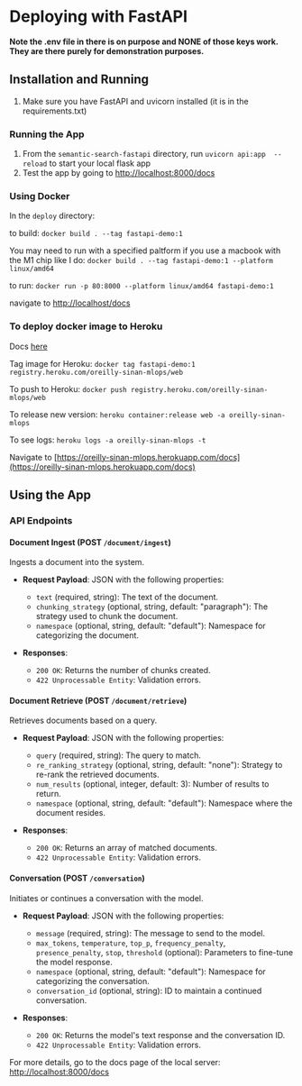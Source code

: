 
# Deploying with FastAPI

**Note the .env file in there is on purpose and NONE of those keys work. They are there purely for demonstration purposes.**

## Installation and Running

1. Make sure you have FastAPI and uvicorn installed (it is in the requirements.txt)


### Running the App
1. From the `semantic-search-fastapi` directory, run `uvicorn api:app  --reload` to start your local flask app
2. Test the app by  going to [http://localhost:8000/docs](http://localhost:8000/docs)

### Using Docker

In the `deploy` directory:

to build: `docker build . --tag fastapi-demo:1`

You may need to run with a specified paltform if you use a macbook with the M1 chip like I do: 
`docker build . --tag fastapi-demo:1 --platform linux/amd64`

to run: `docker run -p 80:8000 --platform linux/amd64 fastapi-demo:1`

navigate to [http://localhost/docs](http://localhost/docs)

### To deploy docker image to Heroku
Docs [here](https://devcenter.heroku.com/articles/container-registry-and-runtime)

Tag image for Heroku: `docker tag fastapi-demo:1 registry.heroku.com/oreilly-sinan-mlops/web`

To push to Heroku: `docker push registry.heroku.com/oreilly-sinan-mlops/web`

To release new version: `heroku container:release web -a oreilly-sinan-mlops`

To see logs: `heroku logs -a oreilly-sinan-mlops -t`

Navigate to [https://oreilly-sinan-mlops.herokuapp.com/docs](https://oreilly-sinan-mlops.herokuapp.com/docs)


## Using the App

### API Endpoints

#### Document Ingest (POST `/document/ingest`)

Ingests a document into the system.

- **Request Payload**: JSON with the following properties:
  - `text` (required, string): The text of the document.
  - `chunking_strategy` (optional, string, default: "paragraph"): The strategy used to chunk the document.
  - `namespace` (optional, string, default: "default"): Namespace for categorizing the document.

- **Responses**:
  - `200 OK`: Returns the number of chunks created.
  - `422 Unprocessable Entity`: Validation errors.


#### Document Retrieve (POST `/document/retrieve`)

Retrieves documents based on a query.

- **Request Payload**: JSON with the following properties:
  - `query` (required, string): The query to match.
  - `re_ranking_strategy` (optional, string, default: "none"): Strategy to re-rank the retrieved documents.
  - `num_results` (optional, integer, default: 3): Number of results to return.
  - `namespace` (optional, string, default: "default"): Namespace where the document resides.

- **Responses**:
  - `200 OK`: Returns an array of matched documents.
  - `422 Unprocessable Entity`: Validation errors.

#### Conversation (POST `/conversation`)

Initiates or continues a conversation with the model.

- **Request Payload**: JSON with the following properties:
  - `message` (required, string): The message to send to the model.
  - `max_tokens`, `temperature`, `top_p`, `frequency_penalty`, `presence_penalty`, `stop`, `threshold` (optional): Parameters to fine-tune the model response.
  - `namespace` (optional, string, default: "default"): Namespace for categorizing the conversation.
  - `conversation_id` (optional, string): ID to maintain a continued conversation.

- **Responses**:
  - `200 OK`: Returns the model's text response and the conversation ID.
  - `422 Unprocessable Entity`: Validation errors.

For more details, go to the docs page of the local server: [http://localhost:8000/docs](http://localhost:8000/docs)


